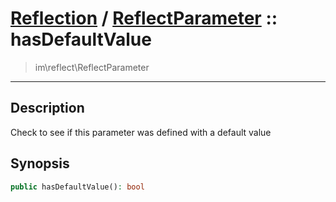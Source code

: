 # [Reflection](reflect.md) / [ReflectParameter](reflect-ReflectParameter.md) :: hasDefaultValue
 > im\reflect\ReflectParameter
____

## Description
Check to see if this parameter was defined with a default value

## Synopsis
```php
public hasDefaultValue(): bool
```
